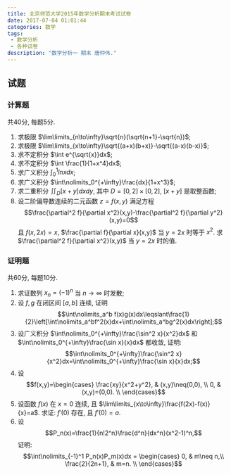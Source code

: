 ```yaml
---
title: 北京师范大学2015年数学分析期末考试试卷
date: 2017-07-04 01:01:44
categories: 数学
tags:
 - 数学分析
 - 各种试卷
description: "数学分析一 期末 唐仲伟."
---
```


## 试题

### 计算题

共40分, 每题5分.

1. 求极限 $\lim\limits_{n\to\infty}\sqrt{n}(\sqrt{n+1}-\sqrt{n})$;
2. 求极限 $\lim\limits_{x\to\infty}\sqrt{(a+x)(b+x)}-\sqrt{(a-x)(b-x)}$;
3. 求不定积分 $\int e^{\sqrt{x}}dx$;
4. 求不定积分 $\int \frac{1}{1+x^4}dx$;
5. 求广义积分 $\int\nolimits_0^1 lnxdx$;
6. 求广义积分 $\int\nolimits_0^{+\infty}\frac{dx}{1+x^3}$;
7. 求二重积分 $\iint\nolimits_D [x+y]dxdy$, 其中 $D=[0,2]\times[0,2]$, $[x+y]$ 是取整函数;
8. 设二阶偏导数连续的二元函数 $z=f(x,y)$ 满足方程 $$\frac{\partial^2 f}{\partial x^2}(x,y)-\frac{\partial^2 f}{\partial y^2}(x,y)=0$$ 且 $f(x,2x)=x$, $\frac{\partial f}{\partial x}(x,y)$ 当 $y=2x$ 时等于 $x^2$. 求 $\frac{\partial^2 f}{\partial x^2}(x,y)$ 当 $y=2x$ 时的值.

### 证明题

共60分, 每题10分.

1. 求证数列 $x_n=(-1)^n$ 当 $n\to\infty$ 时发散;
2. 设 $f,g$ 在闭区间 $[a,b]$ 连续, 证明 $$\int\nolimits_a^b f(x)g(x)dx\leqslant\frac{1}{2}\left[\int\nolimits_a^bf^2(x)dx+\int\nolimits_a^bg^2(x)dx\right];$$
3. 设广义积分 $\int\nolimits_0^{+\infty}\frac{\sin^2 x}{x^2}dx$ 和 $\int\nolimits_0^{+\infty}\frac{\sin x}{x}dx$ 都收敛, 证明: $$\int\nolimits_0^{+\infty}\frac{\sin^2 x}{x^2}dx=\int\nolimits_0^{+\infty}\frac{\sin x}{x}dx;$$
4. 设 $$f(x,y)=\begin{cases} \frac{xy}{x^2+y^2}, & (x,y)\neq(0,0), \\ 0, & (x,y)=(0,0). \\ \end{cases}$$
5. 设函数 $f(x)$ 在 $x=0$ 连续, 且 $\lim\limits_{x\to\infty}\frac{f(2x)-f(x)}{x}=a$. 求证: $f'(0)$ 存在, 且 $f'(0)=a$.
6. 设 $$P_n(x)=\frac{1}{n!2^n}\frac{d^n}{dx^n}(x^2-1)^n,$$ 证明: $$\int\nolimits_{-1}^1 P_n(x)P_m(x)dx = \begin{cases} 0, & m\neq n,\\ \frac{2}{2n+1}, & m=n. \\ \end{cases}$$